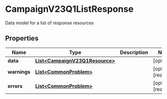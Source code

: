 

# CampaignV23Q1ListResponse

Data model for a list of response resources

## Properties

| Name | Type | Description | Notes |
|------------ | ------------- | ------------- | -------------|
|**data** | [**List&lt;CampaignV23Q1Resource&gt;**](CampaignV23Q1Resource.md) |  |  [optional] |
|**warnings** | [**List&lt;CommonProblem&gt;**](CommonProblem.md) |  |  [optional] [readonly] |
|**errors** | [**List&lt;CommonProblem&gt;**](CommonProblem.md) |  |  [optional] [readonly] |



